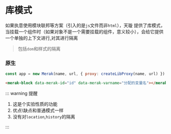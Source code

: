 # 库模式

如果执意使用模块联邦等方案（引入的是`js`文件而非`html`），天璇 提供了库模式，当挂载一个组件时（如果对象不是一个需要挂载的组件，意义较小），会给它提供一个单独的上下文进行,对其进行隔离

> 包括`dom`和样式的隔离

### 原生

```js
const app = new Merak(name, url, { proxy: createLibProxy(name, url) })
```

```html
<merak-block data-merak-id="id" data-merak-varname="分配的变量名"></merak-block>
```


::: warning 提醒

1. 这是个实验性质的功能
2. 优点\缺点和普通模式一样
3. 没有对`location`,`history`的隔离

:::
